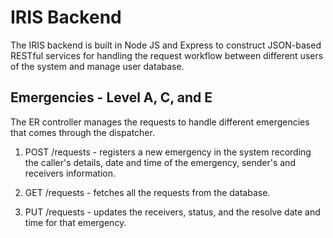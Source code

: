 # IRIS Backend

The IRIS backend is built in Node JS and Express to construct JSON-based RESTful services for handling the request workflow between different users of the system and manage user database.

## Emergencies - Level A, C, and E
The ER controller manages the requests to handle different emergencies that comes through the dispatcher.

1. POST /requests - registers a new emergency in the system recording the caller's details, date and time of the emergency, sender's and receivers information.

2. GET /requests - fetches all the requests from the database.

3. PUT /requests - updates the receivers, status, and the resolve date and time for that emergency.


